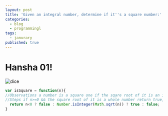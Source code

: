 ```yaml
---
layout: post
title: 'Given an integral number, determine if it''s a square number:'
categories:
  - blog
  - programmingl
tags:
  - janurary
published: true
---
```


# Hansha 01! 

![dice]({{site.baseurl}}/https://amp.businessinsider.com/images/56e83e93dd08955e538b45b5-750-563.jpg)

```javascript
var isSquare = function(n){
//Observations a number is a square one if the sqare root of it is an integer.
//Steps if n>=0 && the square root of it is a whole number return true, else false.
  return n<0 ? false : Number.isInteger(Math.sqrt(n)) ? true : false;
}
```
